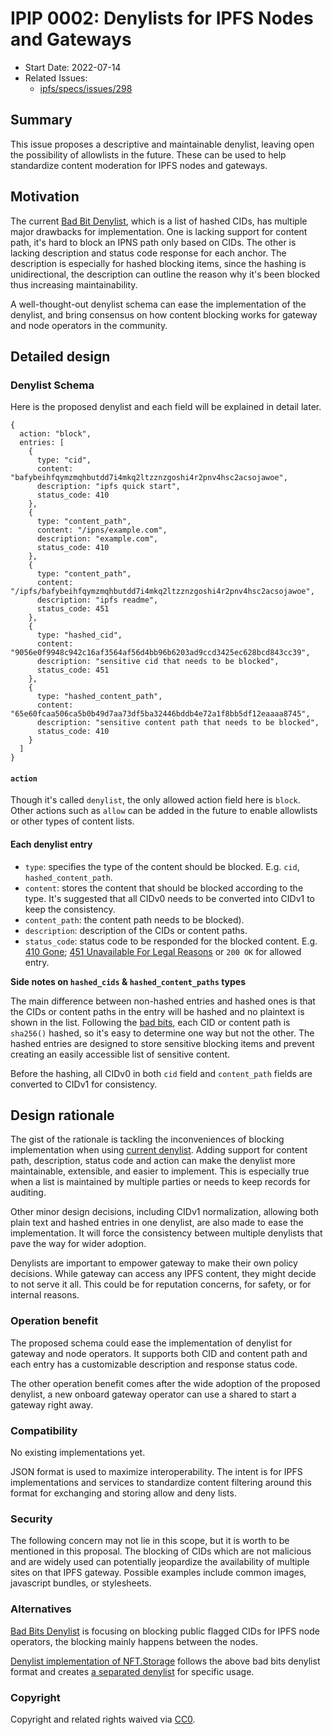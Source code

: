 # IPIP 0002: Denylists for IPFS Nodes and Gateways

- Start Date: 2022-07-14
- Related Issues:
  - [ipfs/specs/issues/298](https://github.com/ipfs/specs/issues/298)

## Summary

This issue proposes a descriptive and maintainable denylist, leaving open the possibility of allowlists in the future. These can be used to help standardize content moderation for IPFS nodes and gateways.

## Motivation

The current [Bad Bit Denylist](https://badbits.dwebops.pub/denylist.json), which is a list of hashed CIDs, has multiple major drawbacks for implementation. One is lacking support for content path, it's hard to block an IPNS path only based on CIDs. The other is lacking description and status code response for each anchor. The description is especially for hashed blocking items, since the hashing is unidirectional, the description can outline the reason why it's been blocked thus increasing maintainability.

A well-thought-out denylist schema can ease the implementation of the denylist, and bring consensus on how content blocking works for gateway and node operators in the community.

## Detailed design


### Denylist Schema

Here is the proposed denylist and each field will be explained in detail later.

```js=
{
  action: "block",
  entries: [
    {
      type: "cid",
      content: "bafybeihfqymzmqhbutdd7i4mkq2ltzznzgoshi4r2pnv4hsc2acsojawoe",
      description: "ipfs quick start",
      status_code: 410
    },
    {
      type: "content_path",
      content: "/ipns/example.com",
      description: "example.com",
      status_code: 410
    },
    {
      type: "content_path",
      content: "/ipfs/bafybeihfqymzmqhbutdd7i4mkq2ltzznzgoshi4r2pnv4hsc2acsojawoe",
      description: "ipfs readme",
      status_code: 451
    },
    {
      type: "hashed_cid",
      content: "9056e0f9948c942c16af3564af56d4bb96b6203ad9ccd3425ec628bcd843cc39",
      description: "sensitive cid that needs to be blocked",
      status_code: 451
    },
    {
      type: "hashed_content_path",
      content: "65e60fcaa506ca5b0b49d7aa73df5ba32446bddb4e72a1f8bb5df12eaaaa8745",
      description: "sensitive content path that needs to be blocked",
      status_code: 410
    }
  ]
}
```

#### `action`

Though it's called `denylist`, the only allowed action field here is `block`. Other actions such as `allow` can be added in the future to enable allowlists or other types of content lists.


#### Each denylist entry

- `type`: specifies the type of the content should be blocked. E.g. `cid`, `hashed_content_path`.
- `content`: stores the content that should be blocked according to the type. It's suggested that all CIDv0 needs to be converted into CIDv1 to keep the consistency.
- `content_path`: the content path needs to be blocked).
- `description`: description of the CIDs or content paths.
- `status_code`: status code to be responded for the blocked content. E.g. [410 Gone](https://github.com/ipfs/specs/blob/main/http-gateways/PATH_GATEWAY.md#410-gone); [451 Unavailable For Legal Reasons](https://github.com/ipfs/specs/blob/main/http-gateways/PATH_GATEWAY.md#451-unavailable-for-legal-reasons) or `200 OK` for allowed entry.

**Side notes on `hashed_cids` & `hashed_content_paths` types**

The main difference between non-hashed entries and hashed ones is that the CIDs or content paths in the entry will be hashed and no plaintext is shown in the list. Following the [bad bits](https://badbits.dwebops.pub/), each CID or content path is `sha256()` hashed, so it's easy to determine one way but not the other. The hashed entries are designed to store sensitive blocking items and prevent creating an easily accessible list of sensitive content.

Before the hashing, all CIDv0 in both `cid` field and `content_path` fields are converted to CIDv1 for consistency.

## Design rationale

The gist of the rationale is tackling the inconveniences of blocking implementation when using [current denylist](https://badbits.dwebops.pub/denylist.json). Adding support for content path, description, status code and action can make the denylist more maintainable, extensible, and easier to implement. This is especially true when a list is maintained by multiple parties or needs to keep records for auditing.

Other minor design decisions, including CIDv1 normalization, allowing both plain text and hashed entries in one denylist, are also made to ease the implementation. It will force the consistency between multiple denylists that pave the way for wider adoption.

Denylists are important to empower gateway to make their own policy decisions. While gateway can access any IPFS content, they might decide to not serve it all. This could be for reputation concerns, for safety, or for internal reasons.


### Operation benefit

The proposed schema could ease the implementation of denylist for gateway and node operators. It supports both CID and content path and each entry has a customizable description and response status code.

The other operation benefit comes after the wide adoption of the proposed denylist, a new onboard gateway operator can use a shared to start a gateway right away.

### Compatibility

No existing implementations yet.

JSON format is used to maximize interoperability.  The intent is for IPFS implementations and services to standardize content filtering around this format for exchanging and storing allow and deny lists.

### Security

The following concern may not lie in this scope, but it is worth to be mentioned in this proposal. The blocking of CIDs which are not malicious and are widely used can potentially jeopardize the availability of multiple sites on that IPFS gateway. Possible examples include common images, javascript bundles, or stylesheets.

### Alternatives

[Bad Bits Denylist](https://badbits.dwebops.pub/) is focusing on blocking public flagged CIDs for IPFS node operators, the blocking mainly happens between the nodes.

[Denylist implementation of NFT.Storage](https://github.com/nftstorage/nft.storage/pull/1721/files) follows the above bad bits denylist format and creates [a separated denylist](https://github.com/nftstorage/nft.storage/pull/1721/files#diff-05dcde18c34b023574f6f073330869c633ee086a5a4917de2016d49e6044a3ee) for specific usage.

### Copyright

Copyright and related rights waived via [CC0](https://creativecommons.org/publicdomain/zero/1.0/).